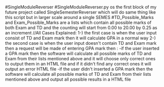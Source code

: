 #SingleModuleReverser
#SingleModuleReverser.py os the first block of my future project called SingleSemesterReverser which will do same thing like this script but in larger scale around a single SEMES
#TD_Possible_Marks and Exam_Possible_Marks are a lists which contain all possible marks of both Exam and TD and the counting will start from 0.00 to 20.00 by 0.25 as an increment
//All Cases Explained:
  1-) the first case is when the user input consist of TD and Exam mark then it will calculate GPA in a normal way
  2-) the second case is when the user input doesn't contain TD and Exam mark then a request will be made of entering GPA mark then :
    -if the user inserted a GPA mark then the software will calculate all possible marks of TD and Exam from their lists mentioned above and it will choose only correct ones to output them in an HTML file and if it didn't find any correct ones it will output an error HTML file
    -if the user didn't inserted a GPA  mark then the software will calculate all possible marks of TD and Exam from their lists mentioned above and output all possible results in a HTML file
